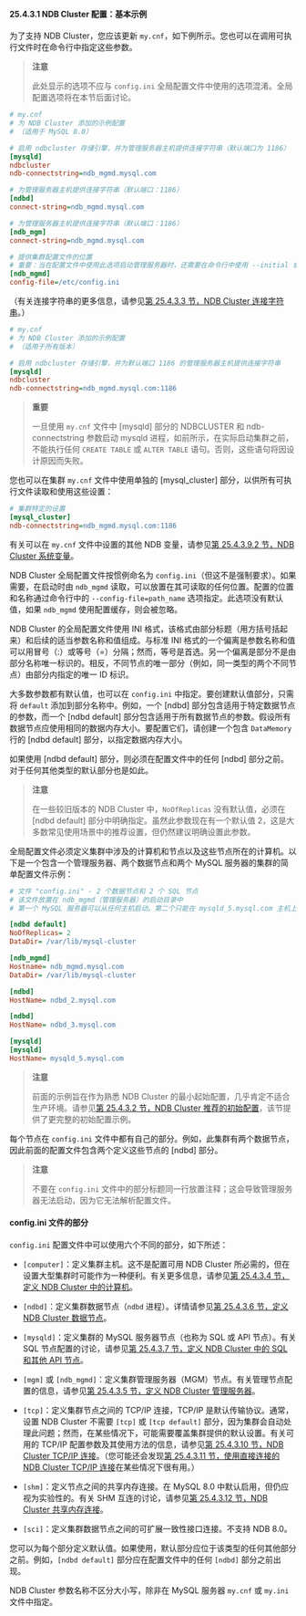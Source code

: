 #### 25.4.3.1 NDB Cluster 配置：基本示例

为了支持 NDB Cluster，您应该更新 `my.cnf`，如下例所示。您也可以在调用可执行文件时在命令行中指定这些参数。

> **注意**
>
> 此处显示的选项不应与 `config.ini` 全局配置文件中使用的选项混淆。全局配置选项将在本节后面讨论。

```ini
# my.cnf
# 为 NDB Cluster 添加的示例配置
# （适用于 MySQL 8.0）

# 启用 ndbcluster 存储引擎，并为管理服务器主机提供连接字符串（默认端口为 1186）
[mysqld]
ndbcluster
ndb-connectstring=ndb_mgmd.mysql.com

# 为管理服务器主机提供连接字符串（默认端口：1186）
[ndbd]
connect-string=ndb_mgmd.mysql.com

# 为管理服务器主机提供连接字符串（默认端口：1186）
[ndb_mgm]
connect-string=ndb_mgmd.mysql.com

# 提供集群配置文件的位置
# 重要：当在配置文件中使用此选项启动管理服务器时，还需要在命令行中使用 --initial 或 --reload 选项调用 ndb_mgmd。
[ndb_mgmd]
config-file=/etc/config.ini
```
（有关连接字符串的更多信息，请参见[第 25.4.3.3 节，NDB Cluster 连接字符串](#25.4.3.3-ndb-cluster-连接字符串)。）

```ini
# my.cnf
# 为 NDB Cluster 添加的示例配置
# （适用于所有版本）

# 启用 ndbcluster 存储引擎，并为默认端口 1186 的管理服务器主机提供连接字符串
[mysqld]
ndbcluster
ndb-connectstring=ndb_mgmd.mysql.com:1186
```

> **重要**
>
> 一旦使用 `my.cnf` 文件中 [mysqld] 部分的 NDBCLUSTER 和 ndb-connectstring 参数启动 mysqld 进程，如前所示，在实际启动集群之前，不能执行任何 `CREATE TABLE` 或 `ALTER TABLE` 语句。否则，这些语句将因设计原因而失败。

您也可以在集群 `my.cnf` 文件中使用单独的 [mysql_cluster] 部分，以供所有可执行文件读取和使用这些设置：

```ini
# 集群特定的设置
[mysql_cluster]
ndb-connectstring=ndb_mgmd.mysql.com:1186
```

有关可以在 `my.cnf` 文件中设置的其他 NDB 变量，请参见[第 25.4.3.9.2 节，NDB Cluster 系统变量](#25.4.3.9.2-ndb-cluster-系统变量)。

NDB Cluster 全局配置文件按惯例命名为 `config.ini`（但这不是强制要求）。如果需要，在启动时由 `ndb_mgmd` 读取，可以放置在其可读取的任何位置。配置的位置和名称通过命令行中的 `--config-file=path_name` 选项指定。此选项没有默认值，如果 `ndb_mgmd` 使用配置缓存，则会被忽略。

NDB Cluster 的全局配置文件使用 INI 格式，该格式由部分标题（用方括号括起来）和后续的适当参数名称和值组成。与标准 INI 格式的一个偏离是参数名称和值可以用冒号（:）或等号（=）分隔；然而，等号是首选。另一个偏离是部分不是由部分名称唯一标识的。相反，不同节点的唯一部分（例如，同一类型的两个不同节点）由部分内指定的唯一 ID 标识。

大多数参数都有默认值，也可以在 `config.ini` 中指定。要创建默认值部分，只需将 `default` 添加到部分名称中。例如，一个 [ndbd] 部分包含适用于特定数据节点的参数，而一个 [ndbd default] 部分包含适用于所有数据节点的参数。假设所有数据节点应使用相同的数据内存大小。要配置它们，请创建一个包含 `DataMemory` 行的 [ndbd default] 部分，以指定数据内存大小。

如果使用 [ndbd default] 部分，则必须在配置文件中的任何 [ndbd] 部分之前。对于任何其他类型的默认部分也是如此。

> **注意**
>
> 在一些较旧版本的 NDB Cluster 中，`NoOfReplicas` 没有默认值，必须在 [ndbd default] 部分中明确指定。虽然此参数现在有一个默认值 2，这是大多数常见使用场景中的推荐设置，但仍然建议明确设置此参数。

全局配置文件必须定义集群中涉及的计算机和节点以及这些节点所在的计算机。以下是一个包含一个管理服务器、两个数据节点和两个 MySQL 服务器的集群的简单配置文件示例：

```ini
# 文件 "config.ini" - 2 个数据节点和 2 个 SQL 节点
# 该文件放置在 ndb_mgmd（管理服务器）的启动目录中
# 第一个 MySQL 服务器可以从任何主机启动。第二个只能在 mysqld_5.mysql.com 主机上启动

[ndbd default]
NoOfReplicas= 2
DataDir= /var/lib/mysql-cluster

[ndb_mgmd]
Hostname= ndb_mgmd.mysql.com
DataDir= /var/lib/mysql-cluster

[ndbd]
HostName= ndbd_2.mysql.com

[ndbd]
HostName= ndbd_3.mysql.com

[mysqld]
[mysqld]
HostName= mysqld_5.mysql.com
```

> **注意**
>
> 前面的示例旨在作为熟悉 NDB Cluster 的最小起始配置，几乎肯定不适合生产环境。请参见[第 25.4.3.2 节，NDB Cluster 推荐的初始配置](#25.4.3.2-ndb-cluster-推荐的初始配置)，该节提供了更完整的初始配置示例。

每个节点在 `config.ini` 文件中都有自己的部分。例如，此集群有两个数据节点，因此前面的配置文件包含两个定义这些节点的 [ndbd] 部分。

> **注意**
>
> 不要在 `config.ini` 文件中的部分标题同一行放置注释；这会导致管理服务器无法启动，因为它无法解析配置文件。

#### config.ini 文件的部分

`config.ini` 配置文件中可以使用六个不同的部分，如下所述：

- `[computer]`：定义集群主机。这不是配置可用 NDB Cluster 所必需的，但在设置大型集群时可能作为一种便利。有关更多信息，请参见[第 25.4.3.4 节，定义 NDB Cluster 中的计算机](#25.4.3.4-定义-ndb-cluster-中的计算机)。
- `[ndbd]`：定义集群数据节点（`ndbd` 进程）。详情请参见[第 25.4.3.6 节，定义 NDB Cluster 数据节点](#25.4.3.6-定义-ndb-cluster-数据节点)。
- `[mysqld]`：定义集群的 MySQL 服务器节点（也称为 SQL 或 API 节点）。有关 SQL 节点配置的讨论，请参见[第 25.4.3.7 节，定义 NDB Cluster 中的 SQL 和其他 API 节点](#25.4.3.7-定义-ndb-cluster-中的-sql-和其他-api-节点)。
- `[mgm]` 或 `[ndb_mgmd]`：定义集群管理服务器（MGM）节点。有关管理节点配置的信息，请参见[第 25.4.3.5 节，定义 NDB Cluster 管理服务器](#25.4.3.5-定义-ndb-cluster-管理服务器)。
- `[tcp]`：定义集群节点之间的 TCP/IP 连接，TCP/IP 是默认传输协议。通常，设置 NDB Cluster 不需要 `[tcp]` 或 `[tcp default]` 部分，因为集群会自动处理此问题；然而，在某些情况下，可能需要覆盖集群提供的默认设置。有关可用的 TCP/IP 配置参数及其使用方法的信息，请参见[第 25.4.3.10 节，NDB Cluster TCP/IP 连接](#25.4.3.10-ndb-cluster-tcp-ip-连接)。（您可能还会发现[第 25.4.3.11 节，使用直接连接的 NDB Cluster TCP/IP 连接](#25.4.3.11-使用直接连接的-ndb-cluster-tcp-ip-连接)在某些情况下很有用。）
- `[shm]`：定义节点之间的共享内存连接。在 MySQL 8.0 中默认启用，但仍应视为实验性的。有关 SHM 互连的讨论，请参见[第 25.4.3.12 节，NDB Cluster 共享内存连接](#25.4.3.12-ndb-cluster-共享内存连接)。

- `[sci]`：定义集群数据节点之间的可扩展一致性接口连接。不支持 NDB 8.0。

您可以为每个部分定义默认值。如果使用，默认部分应位于该类型的任何其他部分之前。例如，`[ndbd default]` 部分应在配置文件中的任何 `[ndbd]` 部分之前出现。

NDB Cluster 参数名称不区分大小写，除非在 MySQL 服务器 `my.cnf` 或 `my.ini` 文件中指定。